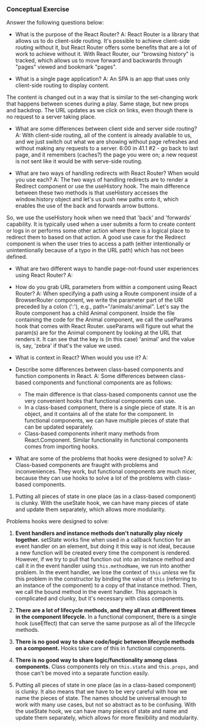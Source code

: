 ### Conceptual Exercise

Answer the following questions below:

- What is the purpose of the React Router?
A: React Router is a library that allows us to do client-side routing. It's possible to achieve client-side routing without it, but React Router offers some benefits that are a lot of work to achieve without it. With React Router, our "browsing history" is tracked, which allows us to move forward and backwards through "pages" viewed and bookmark "pages".

- What is a single page application?
A: An SPA is an app that uses only client-side routing to display content.

 The content is changed out in a way that is similar to the set-changing work that happens between scenes during a play. Same stage, but new props and backdrop. The URL updates as we click on links, even though there is no request to a server taking place.

- What are some differences between client side and server side routing?
A: With client-side routing, all of the content is already available to us, and we just switch out what we are showing without page refreshes and without making any requests to a server.
6:00 in 41.1 #2 - go back to last page, and it remembers (caches?) the page you were on; a new request is not sent like it would be with serve-side routing.

- What are two ways of handling redirects with React Router? When would you use each?
A: The two ways of handling redirects are to render a Redirect component or use the useHistory hook. The main difference between these two methods is that useHistory accesses the window.history object and let's us push new paths onto it, which enables the use of the back and forwards arrow buttons.

So, we use the useHistory hook when we need that 'back' and 'forwards' capability. It is typically used when a user submits a form to create content or logs in or performs some other action where there is a logical place to redirect them to based on that action. A good use case for the Redirect component is when the user tries to access a path (either intentionally or unintentionally because of a typo in the URL path) which has not been defined.

- What are two different ways to handle page-not-found user experiences using React Router? 
A: 

- How do you grab URL parameters from within a component using React Router?
A: When specifying a path using a Route component inside of a BrowserRouter component, we write the parameter part of the URl preceded by a colon (':'), e.g., path="/animals/:animal". Let's say the Route component has a child Animal component. Inside the file containing the code for the Animal component, we call the useParams hook that comes with React Router. useParams will figure out what the param(s) are for the Animal component by looking at the URL that renders it. It can see that the key is (in this case) 'animal' and the value is, say, 'zebra' if that's the value we used.

- What is context in React? When would you use it?
A: 

- Describe some differences between class-based components and function
  components in React.
A: Some differences between class-based components and functional components are as follows:
  * The main difference is that class-based components cannot use the very convenient hooks that functional components can use.
  * In a class-based component, there is a single piece of state. It is an object, and it contains all of the state for the component. In functional components, we can have multiple pieces of state that can be updated separately.
  * Class-based components inherit many methods from React.Component. Similar functionality in functional components comes from importing hooks.
  



- What are some of the problems that hooks were designed to solve?
A: Class-based components are fraught with problems and inconveniences. They work, but functional components are much nicer, because they can use hooks to solve a lot of the problems with class-based components. 
1. Putting all pieces of state in one place (as in a class-based component) is clunky. With the useState hook, we can have many pieces of state and update them separately, which allows more modularity.

Problems hooks were designed to solve:
1. **Event handlers and instance methods don't naturally play nicely together.**  setState works fine when used in a callback function for an event handler on an element, but doing it this way is not ideal, because a new function will be created every time the component is rendered. However, if we try to pull that function out into an instance method and call it in the event handler using `this.methodName`, we run into another problem. In the event handler, we lose the context of `this` _unless_ we fix this problem in the constructor by binding the value of `this` (referring to an instance of the component) to a copy of that instance method. Then, we call the bound method in the event handler. This approach is complicated and clunky, but it's necessary with class components.

2. **There are a lot of lifecycle methods, and they all run at different times in the component lifecycle.** In a functional component, there is a single hook (useEffect) that can serve the same purpose as all of the lifecycle methods.

3. **There is no good way to share code/logic between lifecycle methods on a component.** Hooks take care of this in functional components.

4. **There is no good way to share logic/functionality among class components.** Class components rely on `this.state` and `this.props`, and those can't be moved into a separate function easily.

4. Putting all pieces of state in one place (as in a class-based component) is clunky. It also means that we have to be very careful with how we name the pieces of state. The names should be universal enough to work with many use cases, but not so abstract as to be confusing. With the useState hook, we can have many pieces of state and name and update them separately, which allows for more flexibility and modularity.

